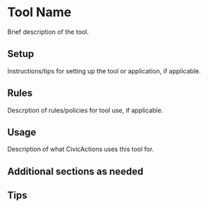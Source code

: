 # Tool Name

Brief description of the tool.

## Setup

Instructions/tips for setting up the tool or application, if applicable.

## Rules

Descrption of rules/policies for tool use, if applicable.

## Usage

Description of what CivicActions uses this tool for.

## Additional sections as needed

## Tips
